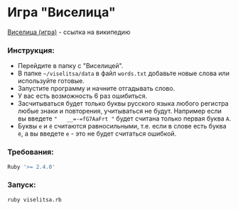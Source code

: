 # Игра "Виселица"
[Виселица (игра)](https://ru.wikipedia.org/wiki/%D0%92%D0%B8%D1%81%D0%B5%D0%BB%D0%B8%D1%86%D0%B0_(%D0%B8%D0%B3%D1%80%D0%B0)) - cсылка на википедию
### Инструкция:
  - Перейдите в папку с "Виселицей".
  - В папке `~/viselitsa/data` в файл `words.txt` добавьте новые слова или используйте готовые.
  - Запустите программу и начните отгадывать слово.
  - У вас есть возможность 6 раз ошибиться.
  - Засчитываться будет только буквы русского языка любого регистра любые знаки и повторения, учитываться не будут.
  Например если вы введете `"   __=-=fG7АаFrt "` будет считана только первая буква `А`.
  - Буквы `е` и `ё` считаются равносильными, т.е. если в слове есть буква `ё`, а вы введете `е` - это не будет считаться ошибкой.
### Требования:
```sh
Ruby '>= 2.4.0'
```
### Запуск:
```sh
ruby viselitsa.rb
```
